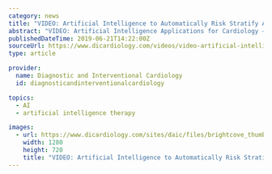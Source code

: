 ```yaml
---
category: news
title: "VIDEO: Artificial Intelligence to Automatically Risk Stratify Atrial Fibrillation Patients"
abstract: "VIDEO: Artificial Intelligence Applications for Cardiology — Interview ... The device be used in place of anticoagulation therapy for stroke prevention. John Rumsfeld, M.D., Ph.D., FACC, American College Cardiology (ACC) chief innovation officer ..."
publishedDateTime: 2019-06-21T14:22:00Z
sourceUrl: https://www.dicardiology.com/videos/video-artificial-intelligence-automatically-risk-stratify-atrial-fibrillation-patients
type: article

provider:
  name: Diagnostic and Interventional Cardiology
  id: diagnosticandinterventionalcardiology

topics:
  - AI
  - artificial intelligence therapy

images:
  - url: https://www.dicardiology.com/sites/daic/files/brightcove_thumbnail/745467978001_6050873489001_6050866140001-vs.jpg
    width: 1280
    height: 720
    title: "VIDEO: Artificial Intelligence to Automatically Risk Stratify Atrial Fibrillation Patients"
---
```

